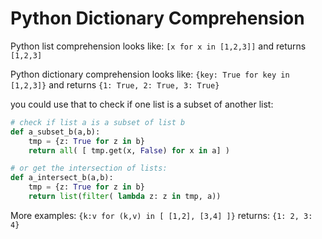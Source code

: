 # Python Dictionary Comprehension

Python list comprehension looks like: `[x for x in [1,2,3]]`  and returns `[1,2,3]`

Python dictionary comprehension looks like: `{key: True for key in [1,2,3]}` and returns `{1: True, 2: True, 3: True}`

you could use that to check if one list is a subset of another list:
```python
# check if list a is a subset of list b
def a_subset_b(a,b):
    tmp = {z: True for z in b}
    return all( [ tmp.get(x, False) for x in a] )

# or get the intersection of lists:
def a_intersect_b(a,b):
    tmp = {z: True for z in b}
    return list(filter( lambda z: z in tmp, a))
```

More examples:
`{k:v for (k,v) in [ [1,2], [3,4] ]}`  returns: `{1: 2, 3: 4}`


